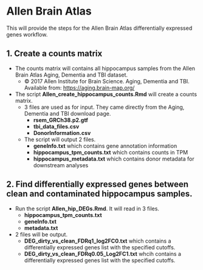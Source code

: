 # Allen Brain Atlas
This will provide the steps for the Allen Brain Atlas differentially expressed genes workflow.
## 1. Create a counts matrix 
- The counts matrix will contains all hippocampus samples from the Allen Brain Atlas Aging, Dementia and TBI dataset.
  - © 2017 Allen Institute for Brain Science. Aging, Dementia and TBI. Available from: https://aging.brain-map.org/
- The script **Allen_create_hippocampus_counts.Rmd** will create a counts matrix. 
  - 3 files are used as for input.  They came directly from the Aging, Dementia and TBI download page.
    - **rsem_GRCh38.p2.gtf**
    - **tbi_data_files.csv**
    - **DonorInformation.csv**
  - The script will output 2 files.
    - **geneInfo.txt** which contains gene annotation information 
    - **hippocampus_tpm_counts.txt** which contains counts in TPM
    - **hippocampus_metadata.txt** which contains donor metadata for downstream analyses
## 2. Find differentially expressed genes between clean and contaminated hippocampus samples.
- Run the script **Allen_hip_DEGs.Rmd**.  It will read in 3 files.
  - **hippocampus_tpm_counts.txt**
  - **geneInfo.txt**
  - **metadata.txt**
- 2 files will be output.
  - **DEG_dirty_vs_clean_FDRq1_log2FC0.txt** which contains a differentially expressed genes list with the specified cutoffs.
  - **DEG_dirty_vs_clean_FDRq0.05_Log2FC1.txt** whcih contains a differentially expressed genes list with the specified cutoffs. 
